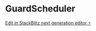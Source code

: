# GuardScheduler

[Edit in StackBlitz next generation editor ⚡️](https://stackblitz.com/~/github.com/Diperios/GuardScheduler)